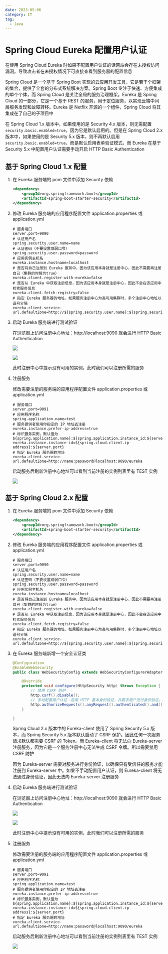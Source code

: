 ```yaml
---
date: 2023-05-06
category: IT
tag:
  - Java
---
```


# Spring Cloud Eureka 配置用户认证

在使用 Spring Cloud Eureka 时如果不配置用户认证的话网站会存在未授权访问漏洞。导致攻击者在未授权情况下可直接查看到服务器的配置信息

<!-- more -->

Spring Cloud 是一个基于 Spring Boot 实现的云应用开发工具，它是若干个框架的集合，提供了全套的分布式系统解决方案。Spring Boot 专注于快速、方便集成的单个个体，而 Spring Cloud 是关注全局的服务治理框架。Eureka 是 Spring Cloud 的一部分，它是一个基于 REST 的服务，用于定位服务，以实现云端中间层服务发现和故障转移。Eureka 是 Netflix 开源的一个组件，Spring Cloud 将其集成在了自己的子项目中

在 Spring Cloud 1.x 版本中，如果使用的是 Security 4.x 版本，则无需配置 `security.basic.enabled=true`，因为它是默认启用的。但是在 Spring Cloud 2.x 版本中，如果使用的是 Security 5.x 版本，则不再默认启用 `security.basic.enabled=true`，而是默认启用表单验证模式，而 Eureka 在基于 Security 5.x 中配置用户认证需要手动开启 HTTP Basic Authentication

## 基于 Spring Cloud 1.x 配置

1. 在 Eureka 服务端的 pom 文件中添加 Security 依赖

    ```xml
    <dependency>
        <groupId>org.springframework.boot</groupId>
        <artifactId>spring-boot-starter-security</artifactId>
    </dependency>
    ```

2. 修改 Eureka 服务端的应用程序配置文件 application.properties 或 application.yml

    ```properties
    # 服务端口
    server.port=9090
    # 认证用户名
    spring.security.user.name=name
    # 认证密码（不要设置成弱口令）
    spring.security.user.password=password
    # 应用实例主机名
    eureka.instance.hostname=localhost
    # 是否将自己注册到 Eureka 服务中，因为该应用本身就是注册中心，因此不需要再注册自己（集群的时候为true）
    eureka.client.register-with-eureka=false
    # 是否从 Eureka 中获取注册信息，因为该应用本身就是注册中心，因此不会在该应用中检索服务信息
    eureka.client.fetch-registry=false
    # 指定 Eureka 服务器的地址，如果服务注册中心为高可用集群时，多个注册中心地址以逗号分隔
    eureka.client.service-url.defaultZone=http://${spring.security.user.name}:${spring.security.user.password}@${eureka.instance.hostname}:${server.port}/eureka/
    ```
3. 启动 Eureka 服务端进行测试验证

   在浏览器上访问注册中心地址：http://localhost:9090 就会进行 HTTP Basic Authentication

   ![](https://img.sherry4869.com/blog/diary/2023/05/img_1.png)

   ![](https://img.sherry4869.com/blog/diary/2023/05/img_2.png)

   此时注册中心中提示没有可用的实例，此时我们可以注册所需的服务

4. 注册服务

   修改需要注册的服务端的应用程序配置文件 application.properties 或 application.yml

    ```properties
    # 服务端口
    server.port=9091
    # 应用程序名称
    spring.application.name=test
    # 服务提供者使用你指定的 IP 地址去注册
    eureka.instance.prefer-ip-address=true
    # 标识服务实例，默认值为 ${spring.application.name}:${spring.application.instance_id:${server.port}}
    eureka.instance.instance-id=${spring.cloud.client.ip-address}:${server.port}
    # 指定 Eureka 服务器的地址
    eureka.client.service-url.defaultZone=http://name:password@localhost:9090/eureka
    ```

   启动服务后刷新注册中心地址可以看到当前注册的实例列表里有 TEST 实例

   ![](https://img.sherry4869.com/blog/diary/2023/05/img_3.png)

## 基于 Spring Cloud 2.x 配置

1. 在 Eureka 服务端的 pom 文件中添加 Security 依赖

    ```xml
    <dependency>
        <groupId>org.springframework.boot</groupId>
        <artifactId>spring-boot-starter-security</artifactId>
    </dependency>
    ```

2. 修改 Eureka 服务端的应用程序配置文件 application.properties 或 application.yml

    ```properties
    # 服务端口
    server.port=9090
    # 认证用户名
    spring.security.user.name=name
    # 认证密码（不要设置成弱口令）
    spring.security.user.password=password
    # 应用实例主机名
    eureka.instance.hostname=localhost
    # 是否将自己注册到 Eureka 服务中，因为该应用本身就是注册中心，因此不需要再注册自己（集群的时候为true）
    eureka.client.register-with-eureka=false
    # 是否从 Eureka 中获取注册信息，因为该应用本身就是注册中心，因此不会在该应用中检索服务信息
    eureka.client.fetch-registry=false
    # 指定 Eureka 服务器的地址，如果服务注册中心为高可用集群时，多个注册中心地址以逗号分隔
    eureka.client.service-url.defaultZone=http://${spring.security.user.name}:${spring.security.user.password}@${eureka.instance.hostname}:${server.port}/eureka/
    ```

3. 在 Eureka 服务端新增一个安全认证类

    ```java
    @Configuration
    @EnableWebSecurity
    public class WebSecurityConfig extends WebSecurityConfigurerAdapter {
    
        @Override
        protected void configure(HttpSecurity http) throws Exception {
            // 禁用 CSRF 防护
            http.csrf().disable();
            // 手动配置用户认证：启用 HTTP 基本身份验证，并要求用户进行身份验证。这意味着如果用户未通过身份验证，则无法访问受保护的资源
            http.authorizeRequests().anyRequest().authenticated().and().httpBasic();
        }
    
    }
    ```
   
    Spring Cloud 2.x 版本中的 Eureka-client 使用了 Spring Security 5.x 版本，而 Spring Security 5.x 版本默认启动了 CSRF 保护。因此任何一次服务请求默认都需要 CSRF 的 Token。而 Eureka-client 将无法向 Eureka-server 注册服务，因为它是一个服务注册中心无法生成 CSRF 令牌。所以需要禁用 CSRF 防护

    因为 Eureka-server 需要对服务进行身份验证，以确保只有受信任的服务才能注册到 Eureka-server 中。如果不手动配置用户认证，则 Eureka-client 将无法通过身份验证，因此无法向 Eureka-server 注册服务

4. 启动 Eureka 服务端进行测试验证

    在浏览器上访问注册中心地址：http://localhost:9090 就会进行 HTTP Basic Authentication

    ![](https://img.sherry4869.com/blog/diary/2023/05/img_1.png)

    ![](https://img.sherry4869.com/blog/diary/2023/05/img_2.png)

    此时注册中心中提示没有可用的实例，此时我们可以注册所需的服务

5. 注册服务

    修改需要注册的服务端的应用程序配置文件 application.properties 或 application.yml

    ```properties
    # 服务端口
    server.port=9091
    # 应用程序名称
    spring.application.name=test
    # 服务提供者使用你指定的 IP 地址去注册
    eureka.instance.prefer-ip-address=true
    # 标识服务实例，默认值为 ${spring.application.name}:${spring.application.instance_id:${server.port}}
    eureka.instance.instance-id=${spring.cloud.client.ip-address}:${server.port}
    # 指定 Eureka 服务器的地址
    eureka.client.service-url.defaultZone=http://name:password@localhost:9090/eureka
    ```

    启动服务后刷新注册中心地址可以看到当前注册的实例列表里有 TEST 实例

    ![](https://img.sherry4869.com/blog/diary/2023/05/img_3.png)